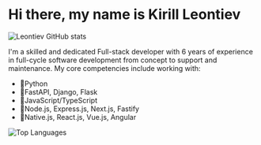 # Hi there, my name is Kirill Leontiev

![Leontiev GitHub stats](https://github-readme-stats.vercel.app/api?username=rybasher)

 I'm a skilled and dedicated Full-stack developer with 6 years of experience in full-cycle software development from concept to support and maintenance.
My core competencies include working with:
- 📌Python
- 📌FastAPI, Django, Flask
- 📌JavaScript/TypeScript
- 📌Node.js, Express.js, Next.js, Fastify
- 📌Native.js, React.js, Vue.js, Angular

![Top Languages](https://github-readme-stats.vercel.app/api/top-langs/?username=rybasher)
